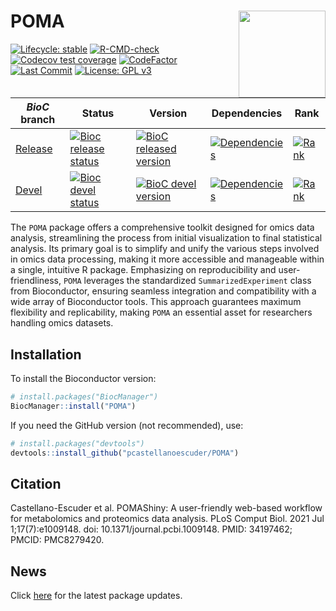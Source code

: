 
# POMA <img src='man/figures/logo.png' align="right" height="139" />

<!-- badges: start -->

[![Lifecycle:
stable](https://img.shields.io/badge/lifecycle-stable-brightgreen.svg)](https://www.tidyverse.org/lifecycle/#stable)
[![R-CMD-check](https://github.com/pcastellanoescuder/POMA/actions/workflows/R-CMD-check.yaml/badge.svg)](https://github.com/pcastellanoescuder/POMA/actions/workflows/R-CMD-check.yaml)
[![Codecov test
coverage](https://codecov.io/gh/pcastellanoescuder/POMA/branch/master/graph/badge.svg)](https://codecov.io/gh/pcastellanoescuder/POMA?branch=master)
[![CodeFactor](https://www.codefactor.io/repository/github/pcastellanoescuder/POMA/badge)](https://www.codefactor.io/repository/github/pcastellanoescuder/POMA)
[![Last
Commit](https://img.shields.io/github/last-commit/pcastellanoescuder/POMA.svg)](https://github.com/pcastellanoescuder/POMA/commits/master)
[![License: GPL
v3](https://img.shields.io/badge/License-GPLv3-blue.svg)](https://www.gnu.org/licenses/gpl-3.0)

| *BioC* branch                                                           | Status                                                                                                                                                  | Version                                                                                                                                            | Dependencies                                                                                                                                         | Rank                                                                                                                         |
|-------------------------------------------------------------------------|---------------------------------------------------------------------------------------------------------------------------------------------------------|----------------------------------------------------------------------------------------------------------------------------------------------------|------------------------------------------------------------------------------------------------------------------------------------------------------|------------------------------------------------------------------------------------------------------------------------------|
| [Release](http://bioconductor.org/packages/release/bioc/html/POMA.html) | [![Bioc release status](https://bioconductor.org/shields/build/release/bioc/POMA.svg)](https://bioconductor.org/checkResults/release/bioc-LATEST/POMA/) | [![BioC released version](https://img.shields.io/badge/release%20version-1.6.0-blue.svg)](https://www.bioconductor.org/packages/POMA)              | [![Dependencies](http://bioconductor.org/shields/dependencies/release/POMA.svg)](http://bioconductor.org/packages/release/bioc/html/POMA.html#since) | [![Rank](http://www.bioconductor.org/shields/downloads/release/POMA.svg)](https://bioconductor.org/packages/stats/bioc/POMA) |
| [Devel](http://bioconductor.org/packages/devel/bioc/html/POMA.html)     | [![Bioc devel status](https://bioconductor.org/shields/build/devel/bioc/POMA.svg)](https://bioconductor.org/checkResults/devel/bioc-LATEST/POMA/)       | [![BioC devel version](https://img.shields.io/badge/devel%20version-1.8.54-blue.svg)](https://bioconductor.org/packages/devel/bioc/html/POMA.html) | [![Dependencies](http://bioconductor.org/shields/dependencies/devel/POMA.svg)](http://bioconductor.org/packages/devel/bioc/html/POMA.html#since)     | [![Rank](http://www.bioconductor.org/shields/downloads/devel/POMA.svg)](https://bioconductor.org/packages/stats/bioc/POMA)   |

<!-- badges: end -->

The `POMA` package offers a comprehensive toolkit designed for omics
data analysis, streamlining the process from initial visualization to
final statistical analysis. Its primary goal is to simplify and unify
the various steps involved in omics data processing, making it more
accessible and manageable within a single, intuitive R package.
Emphasizing on reproducibility and user-friendliness, `POMA` leverages
the standardized `SummarizedExperiment` class from Bioconductor,
ensuring seamless integration and compatibility with a wide array of
Bioconductor tools. This approach guarantees maximum flexibility and
replicability, making `POMA` an essential asset for researchers handling
omics datasets.

<!-- For more information and to get started, visit the POMA website.  -->
<!-- POMA provides two different Shiny apps both for exploratory data analysis and statistical analysis that implement all POMA functions in two user-friendly web interfaces.      -->
<!--   - **POMAShiny**: Shiny version of this package. https://github.com/pcastellanoescuder/POMAShiny   -->
<!--   - **POMAcounts**: Shiny version for exploratory and statistical analysis of mass spectrometry spectral counts data and RNAseq data. https://github.com/pcastellanoescuder/POMAcounts    -->
<!-- The [GitHub page](https://github.com/pcastellanoescuder/POMA) is for active development, issue tracking and forking/pulling purposes. To get an overview of the package, see the [*POMA Workflow*](https://pcastellanoescuder.github.io/POMA/articles/POMA-demo.html) vignette.      -->

## Installation

To install the Bioconductor version:

``` r
# install.packages("BiocManager")
BiocManager::install("POMA")
```

If you need the GitHub version (not recommended), use:

``` r
# install.packages("devtools")
devtools::install_github("pcastellanoescuder/POMA")
```

## Citation

Castellano-Escuder et al. POMAShiny: A user-friendly web-based workflow
for metabolomics and proteomics data analysis. PLoS Comput Biol. 2021
Jul 1;17(7):e1009148. doi: 10.1371/journal.pcbi.1009148. PMID: 34197462;
PMCID: PMC8279420.

<!-- ### Cited In -->
<!-- Bellio C, Emperador M, Castellano P, et al. GDF15 Is an Eribulin Response Biomarker also Required for Survival of DTP Breast Cancer Cells. Cancers (Basel). 2022 May 23;14(10):2562. doi: 10.3390/cancers14102562. PMID: 35626166; PMCID: PMC9139899. -->
<!-- González-Domínguez R, Castellano-Escuder P, Lefèvre-Arbogast S, et al. Apolipoprotein E and sex modulate fatty acid metabolism in a prospective observational study of cognitive decline. Alzheimers Res Ther. 2022 Jan 3;14(1):1. doi: 10.1186/s13195-021-00948-8. PMID: 34980257; PMCID: PMC8725342. -->
<!-- González-Domínguez R, Castellano-Escuder P, Carmona F, et al. Food and Microbiota Metabolites Associate with Cognitive Decline in Older Subjects: A 12-Year Prospective Study. Mol Nutr Food Res. 2021 Dec;65(23):e2100606. doi: 10.1002/mnfr.202100606. Epub 2021 Oct 28. PMID: 34661340. -->
<!-- Peron G, Gargari G, Meroño T, et al. Crosstalk among intestinal barrier, gut microbiota and serum metabolome after a polyphenol-rich diet in older subjects with "leaky gut": The MaPLE trial. Clin Nutr. 2021 Oct;40(10):5288-5297. doi: 10.1016/j.clnu.2021.08.027. Epub 2021 Sep 9. PMID: 34534897. -->

## News

Click
[here](https://github.com/pcastellanoescuder/POMA/blob/master/NEWS.md)
for the latest package updates.

